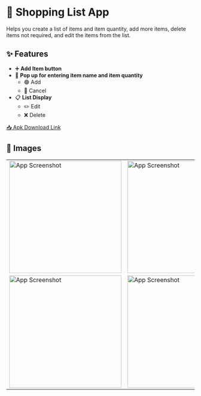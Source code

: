 # 🛒 Shopping List App

Helps you create a list of items and item quantity, add more items, delete items not required, and edit the items from the list.

## ✨ Features

* ➕ **Add Item button**
* 📝 **Pop up for entering item name and item quantity**
  - 🟢 Add
  - 🔴 Cancel
* 📋 **List Display**
  - ✏️ Edit
  - ❌ Delete

[📥 Apk Download Link](https://github.com/kaustubhsuryakantdeshpande/My-Shopping-List/raw/refs/heads/master/MyShoppingList.apk)

## 📸 Images

<table cellpadding="10" cellspacing="20">
  <tr>
    <td><img src="https://github.com/kaustubhsuryakantdeshpande/images/blob/main/Shopping%20List/Screenshot_20241006-152115.jpg" alt="App Screenshot" width="300"></td>
    <td><img src="https://github.com/kaustubhsuryakantdeshpande/images/blob/main/Shopping%20List/Screenshot_20241006-152118.jpg" alt="App Screenshot" width="300"></td>
  </tr>
  <tr>
    <td><img src="https://github.com/kaustubhsuryakantdeshpande/images/blob/main/Shopping%20List/Screenshot_20241006-152146.jpg" alt="App Screenshot" width="300"></td>
    <td><img src="https://github.com/kaustubhsuryakantdeshpande/images/blob/main/Shopping%20List/Screenshot_20241006-152200.jpg" alt="App Screenshot" width="300"></td>
  </tr>
</table>
